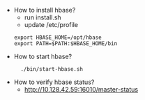 * How to install hbase?
  * run install.sh
  * update /etc/profile
  ```
  export HBASE_HOME=/opt/hbase
  export PATH=$PATH:$HBASE_HOME/bin
  ```
* How to start hbase?
  ```
    ./bin/start-hbase.sh
  ```
* How to verify hbase status?
  * http://10.128.42.59:16010/master-status
